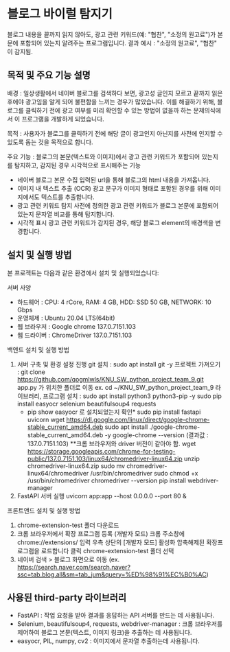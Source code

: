 # 블로그 바이럴 탐지기 

블로그 내용을 끝까지 읽지 않아도, 광고 관련 키워드(예: "협찬", "소정의 원고료")가 본문에 포함되어 있는지 알려주는 프로그램입니다.
결과 예시 : "소정의 원고료", "협찬" 이 감지됨.


## 목적 및 주요 기능 설명

배경 : 일상생활에서 네이버 블로그를 검색하다 보면, 광고성 글인지 모르고 끝까지 읽은 후에야 광고임을 알게 되어 불편함을 느끼는 경우가 많았습니다.
이를 해결하기 위해, 블로그를 클릭하기 전에 광고 여부를 미리 확인할 수 있는 방법이 없을까 하는 문제의식에서 이 프로그램을 개발하게 되었습니다.

목적 : 사용자가 블로그를 클릭하기 전에 해당 글이 광고인지 아닌지를 사전에 인지할 수 있도록 돕는 것을 목적으로 합니다.

주요 기능 : 블로그의 본문(텍스트와 이미지)에서 광고 관련 키워드가 포함되어 있는지를 탐지하고, 감지된 경우 시각적으로 표시해주는 기능 
- 네이버 블로그 본문 수집
   입력된 url을 통해 블로그의 html 내용을 가져옵니다.
- 이미지 내 텍스트 추출 (OCR)
   광고 문구가 이미지 형태로 포함된 경우를 위해 이미지에서도 텍스트를 추출합니다.
- 광고 관련 키워드 탐지
   사전에 정의한 광고 관련 키워드가 블로그 본문에 포함되어있는지 문자열 비교를 통해 탐지합니다.
- 시각적 표시
   광고 관련 키워드가 감지된 경우, 해당 블로그 element의 배경색을 변경합니다.


## 설치 및 실행 방법

본 프로젝트는 다음과 같은 환경에서 설치 및 실행되었습니다:

서버 사양
- 하드웨어 : CPU: 4 rCore, RAM: 4 GB, HDD: SSD 50 GB, NETWORK: 10 Gbps
- 운영체제 : Ubuntu 20.04 LTS(64bit)
- 웹 브라우저 : Google chrome 137.0.7151.103
- 웹 드라이버 : ChromeDriver 137.0.7151.103

백앤드 설치 및 실행 방법
1. 서버 구축 및 환경 설정 진행
   git 설치 : sudo apt install git -y
   프로젝트 가져오기 : git clone https://github.com/qogmlwls/KNU_SW_python_project_team_9.git
   app.py 가 위치한 폴더로 이동 ex. cd ~/KNU_SW_python_project_team_9
   라이브러리, 프로그램 설치 :
   sudo apt install python3 python3-pip -y
   sudo pip install easyocr selenium beautifulsoup4 requests
   * pip show easyocr 로 설치되었는지 확인*
   sudo pip install fastapi uvicorn
   wget https://dl.google.com/linux/direct/google-chrome-stable_current_amd64.deb
   sudo apt install ./google-chrome-stable_current_amd64.deb -y
   google-chrome --version (결과값 : 137.0.7151.103)
   **크롬 브라우저와 driver 버전이 같아야 함.
   wget https://storage.googleapis.com/chrome-for-testing-public/137.0.7151.103/linux64/chromedriver-linux64.zip
   unzip chromedriver-linux64.zip
   sudo mv chromedriver-linux64/chromedriver /usr/bin/chromedriver
   sudo chmod +x /usr/bin/chromedriver
   chromedriver --version
   pip install webdriver-manager
2. FastAPI 서버 실행
   uvicorn app:app --host 0.0.0.0 --port 80 &

프론트앤드 설치 및 실행 방법
1. chrome-extension-test 폴더 다운로드
2. 크롬 브라우저에서 확장 프로그램 등록 (개발자 모드)
   크롬 주소창에 chrome://extensions/ 입력
   우측 상단의 [개발자 모드] 활성화
   압축해제된 확장프로그램을 로드합니다 클릭
   chrome-extension-test 폴더 선택
3. 네이버 검색 > 블로그 화면으로 이동
  (ex. https://search.naver.com/search.naver?ssc=tab.blog.all&sm=tab_jum&query=%ED%98%91%EC%B0%AC) 


## 사용된 third-party 라이브러리

- FastAPI : 작업 요청을 받아 결과를 응답하는 API 서버를 만드는 데 사용됩니다.
- Selenium, beautifulsoup4, requests, webdriver-manager : 크롬 브라우저를 제어하여 블로그 본문(텍스트, 이미지 링크)을 추출하는 데 사용됩니다.
- easyocr, PIL, numpy, cv2 : 이미지에서 문자열 추출하는데 사용됩니다.

